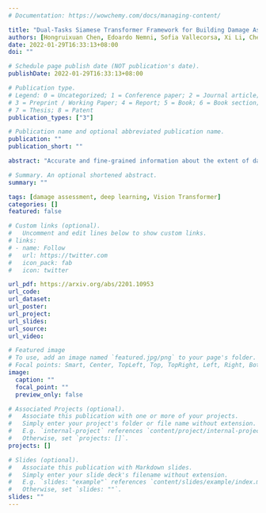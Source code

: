 ```yaml
---
# Documentation: https://wowchemy.com/docs/managing-content/

title: "Dual-Tasks Siamese Transformer Framework for Building Damage Assessment"
authors: [Hongruixuan Chen, Edoardo Nemni, Sofia Vallecorsa, Xi Li, Chen Wu, Lars Bromley]
date: 2022-01-29T16:33:13+08:00
doi: ""

# Schedule page publish date (NOT publication's date).
publishDate: 2022-01-29T16:33:13+08:00

# Publication type.
# Legend: 0 = Uncategorized; 1 = Conference paper; 2 = Journal article;
# 3 = Preprint / Working Paper; 4 = Report; 5 = Book; 6 = Book section;
# 7 = Thesis; 8 = Patent
publication_types: ["3"]

# Publication name and optional abbreviated publication name.
publication: ""
publication_short: ""

abstract: "Accurate and fine-grained information about the extent of damage to buildings is essential for humanitarian relief and disaster response. However, as the most commonly used architecture in remote sensing interpretation tasks, Convolutional Neural Networks (CNNs) have limited ability to model the non-local relationship between pixels. Recently, Transformer architecture first proposed for modeling long-range dependency in natural language processing has shown promising results in computer vision tasks. Considering the frontier advances of Transformer architecture in the computer vision field, in this paper, we present the first attempt at designing a Transformer-based damage assessment architecture (DamFormer). In DamFormer, a siamese Transformer encoder is first constructed to extract non-local and representative deep features from input multitemporal image-pairs. Then, a multitemporal fusion module is designed to fuse information for downstream tasks. Finally, a lightweight dual-tasks decoder aggregates multi-level features for final prediction. To the best of our knowledge, it is the first time that such a deep Transformer-based network is proposed for multitemporal remote sensing interpretation tasks. The experimental results on the large-scale damage assessment dataset xBD demonstrate the potential of the Transformer-based architecture."

# Summary. An optional shortened abstract.
summary: ""

tags: [damage assessment, deep learning, Vision Transformer]
categories: []
featured: false

# Custom links (optional).
#   Uncomment and edit lines below to show custom links.
# links:
# - name: Follow
#   url: https://twitter.com
#   icon_pack: fab
#   icon: twitter

url_pdf: https://arxiv.org/abs/2201.10953
url_code:
url_dataset:
url_poster:
url_project:
url_slides:
url_source:
url_video:

# Featured image
# To use, add an image named `featured.jpg/png` to your page's folder. 
# Focal points: Smart, Center, TopLeft, Top, TopRight, Left, Right, BottomLeft, Bottom, BottomRight.
image:
  caption: ""
  focal_point: ""
  preview_only: false

# Associated Projects (optional).
#   Associate this publication with one or more of your projects.
#   Simply enter your project's folder or file name without extension.
#   E.g. `internal-project` references `content/project/internal-project/index.md`.
#   Otherwise, set `projects: []`.
projects: []

# Slides (optional).
#   Associate this publication with Markdown slides.
#   Simply enter your slide deck's filename without extension.
#   E.g. `slides: "example"` references `content/slides/example/index.md`.
#   Otherwise, set `slides: ""`.
slides: ""
---
```


